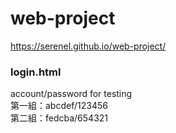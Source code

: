 # web-project
<a href="https://serenel.github.io/web-project/">https://serenel.github.io/web-project/</a>
<h3>login.html</h3>
account/password for testing<br>
第一組：abcdef/123456<br>
第二組：fedcba/654321
